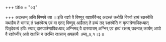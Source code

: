 +++
title = "०३"

+++
अदस्तम् असि विष्णवे त्वा ॥ इति यज्ञो वै विष्णुर् यज्ञायैवैनद् अदस्तं करोति विष्णो हव्यं रक्षस्वेति यथाहैष ते भागस् तं रक्षस्वेत्य् एवं वा एतद् विष्णुम् आहैतत् ते हव्यं तद् रक्षस्वेति न मृत्पात्रेणापिदध्यात् पितृदेवत्यं हविः स्याद् दारुपात्रेणापिदध्याद् अग्निमद् वै दारुपात्रम् अग्निर् एव हव्यं रक्षत्य् उदन्वत् कार्यम् आपो वै रक्षोघ्नीर् अपो रक्षांसि न तरन्ति रक्षसाम् अपहत्यै ॥म्स्_४,१।३॥  
    
